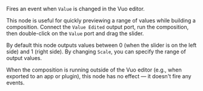 Fires an event when `Value` is changed in the Vuo editor.

This node is useful for quickly previewing a range of values while building a composition.  Connect the `Value Edited` output port, run the composition, then double-click on the `Value` port and drag the slider.

By default this node outputs values between 0 (when the slider is on the left side) and 1 (right side).  By changing `Scale`, you can specify the range of output values.

When the composition is running outside of the Vuo editor (e.g., when exported to an app or plugin), this node has no effect — it doesn't fire any events.
